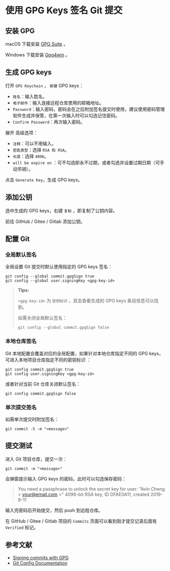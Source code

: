 # 使用 GPG Keys 签名 Git 提交

## 安装 GPG

macOS 下载安装 [GPG Suite](https://gpgtools.org) 。

Windows 下载安装 [Gpg4win](https://www.gpg4win.org/download.html) 。

## 生成 GPG keys

打开 `GPG Keychain` ， `新建`  GPG keys：

- `姓名`：输入姓名。
- `电子邮件`：输入连接远程仓库使用的邮箱地址。
- `Password`：输入密码，密码会在之后附加签名提交时使用，建议使用密码管理软件生成并保管，在第一次输入时可以勾选记住密码。
- `Confirm Password`：再次输入密码。

展开 高级选项：

- `注释`：可以不用输入。
- `密匙类型`：选择 `RSA 和 RSA`。
- `长度`：选择 `4096`。
- `will be expire on` ：可不勾选即永不过期，或者勾选并设置过期日期（可手动吊销）。

点击 `Generate Key`，生成 GPG keys。

## 添加公钥

选中生成的 GPG keys，右键 `复制` ，即复制了公钥内容。

前往 GitHub / Gitee / Gitlab 添加公钥。

## 配置 Git

### 全局默认签名

全局设置 Git 提交时默认使用指定的 GPG keys 签名：

```shell
git config --global commit.gpgSign true
git config --global user.signingKey <gpg-key-id>
```

> **TIps:**
>
>  `<gpg-key-id>` 为 `密钥标识` ，双击查看生成的 GPG keys 条目信息可以找到。
>
> 如需关闭全局默认签名：
>
> ```shell
> git config --global commit.gpgSign false
> ```

### 本地仓库签名

Git 本地配置会覆盖对应的全局配置，如果针对本地仓库指定不同的 GPG keys，可进入本地项目仓库指定不同的密钥标识 ：

```shell
git config commit.gpgSign true
git config user.signingKey <gpg-key-id>
```

或者针对当前 Git 仓库关闭默认签名：

```shell
git config commit.gpgSign false
```

### 单次提交签名

如需单次提交时附加签名：

```shell
git commit -S -m "<message>"
```

## 提交测试

进入 Git 项目仓库，提交一次：

```shell
git commit -m "<message>"
```

会弹窗提示输入 GPG keys 的密码，此时可以勾选保存密码：

> You need a passphrase to unlock the secret key for
> user: "Avin Cheng < your@email.com >"
> 4096-bit RSA key, ID DFAE0A11, created 2019-8-11

输入完密码后开始提交，然后 push 到远程仓库。

在 GitHub / Gitee / Gitlab 项目的 `Commits` 页面可以看到刚才提交记录后面有 `Verified` 标记。

## 参考文献

- [Signing commits with GPG](https://help.github.com/articles/signing-commits-with-gpg/)
- [Git Config Documentation](https://git-scm.com/docs/git-config#Documentation/git-config.txt-tagforceSignAnnotated)

